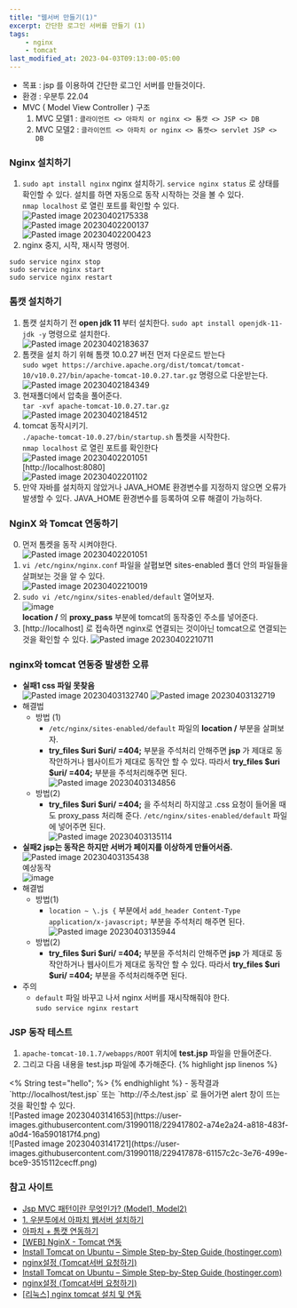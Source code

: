 ```yaml
---
title: "웹서버 만들기(1)"
excerpt: 간단한 로그인 서버를 만들기 (1)
tags:
    - nginx
    - tomcat
last_modified_at: 2023-04-03T09:13:00-05:00
---
```


- 목표 : jsp 를 이용하여 간단한 로그인 서버를 만들것이다.
- 환경 : 우분투 22.04
- MVC ( Model View Controller ) 구조
  1. MVC 모델1 : `클라이언트 <> 아파치 or nginx <> 톰캣 <> JSP <> DB`
  2. MVC 모델2 : `클라이언트 <> 아파치 or nginx <> 톰캣<> servlet JSP <> DB`

### Nginx 설치하기
1. `sudo apt install nginx` nginx 설치하기. `service nginx status` 로 상태를 확인할 수 있다. 설치를 하면 자동으로 동작 시작하는 것을 볼 수 있다.\
`nmap localhost` 로 열린 포트를 확인할 수 있다.\
![Pasted image 20230402175338](https://user-images.githubusercontent.com/31990118/229353386-8d671b2d-95d6-4c01-a269-7d02c2752279.png)<br>
![Pasted image 20230402200137](https://user-images.githubusercontent.com/31990118/229353485-fb6c96ac-1084-4585-b6cc-fdd632238fd1.png)<br>
![Pasted image 20230402200423](https://user-images.githubusercontent.com/31990118/229353524-cd57db39-a86d-4b74-a57b-20c3600ad975.png)
2. nginx 중지, 시작, 재시작 명령어.
```
sudo service nginx stop
sudo service nginx start
sudo service nginx restart
```

### 톰캣 설치하기
1. 톰캣 설치하기 전 **open jdk 11** 부터 설치한다.
`sudo apt install openjdk-11-jdk -y` 명령으로 설치한다.<br>
![Pasted image 20230402183637](https://user-images.githubusercontent.com/31990118/229353590-76b89577-653b-459c-81dd-258ab4478117.png)
2. 톰캣을 설치 하기 위해 톰캣 10.0.27 버전 먼저 다운로드 받는다<br>
`sudo wget https://archive.apache.org/dist/tomcat/tomcat-10/v10.0.27/bin/apache-tomcat-10.0.27.tar.gz` 명령으로 다운받는다.<br>
![Pasted image 20230402184349](https://user-images.githubusercontent.com/31990118/229353620-1052c81f-b6fc-4a5d-911b-5474c68b8c42.png)
3. 현재폴더에서 압축을 풀어준다.<br>
`tar -xvf apache-tomcat-10.0.27.tar.gz`
![Pasted image 20230402184512](https://user-images.githubusercontent.com/31990118/229353642-2e0e235a-4ac4-413d-89c9-38143fb04057.png)
4. tomcat 동작시키기.<br>
`./apache-tomcat-10.0.27/bin/startup.sh`  톰켓을 시작한다.<br>
`nmap localhost` 로 열린 포트를 확인한다<br>
![Pasted image 20230402201051](https://user-images.githubusercontent.com/31990118/229353662-5fa96c01-9997-478a-9ce9-d5f8d79d5621.png)<br>
[http://localhost:8080]<br>
![Pasted image 20230402201102](https://user-images.githubusercontent.com/31990118/229353695-a5d58aeb-ec1f-49a3-8eeb-32a360e1d54e.png)
5. 만약 자바를 설치하지 않았거나 JAVA_HOME 환경변수를 지정하지 않으면 오류가 발생할 수 있다. JAVA_HOME 환경변수를 등록하여 오류 해결이 가능하다.


### NginX 와 Tomcat 연동하기
0. 먼저 톰켓을 동작 시켜야한다.<br>
![Pasted image 20230402201051](https://user-images.githubusercontent.com/31990118/229353781-1628dd20-3a10-4b94-8887-2c1b979ee9a7.png)
1. `vi /etc/nginx/nginx.conf` 파일을 살폅보면  sites-enabled 폴더 안의 파일들을 살펴보는 것을 알 수 있다.<br>
![Pasted image 20230402210019](https://user-images.githubusercontent.com/31990118/229353926-9b507926-9f5d-473d-ab29-0799a6397947.png)
2. `sudo vi /etc/nginx/sites-enabled/default` 열어보자.<br>
![image](https://user-images.githubusercontent.com/31990118/229410744-73a7dfc8-86e8-498d-9daf-df2f8f1c7bb7.png)<br>
**location /** 의 **proxy_pass** 부분에 tomcat의 동작중인 주소를 넣어준다.
3. [http://localhost] 로 접속하면 nginx로 연결되는 것이아닌 tomcat으로 연결되는것을 확인할 수 있다.
![Pasted image 20230402210711](https://user-images.githubusercontent.com/31990118/229354036-affbd17e-02f9-4e49-85f5-bd2f5809c239.png)

### nginx와 tomcat 연동중 발생한 오류

- **실패1 css 파일 못찾음** <br>
![Pasted image 20230403132740](https://user-images.githubusercontent.com/31990118/229415729-79a7ef72-b801-49a3-83f2-84afb7b1c755.png)
![Pasted image 20230403132719](https://user-images.githubusercontent.com/31990118/229415824-3200151f-5f51-4ea1-8e9d-bee2e9079f8b.png)
- 해결법
	- 방법 (1) 
		- `/etc/nginx/sites-enabled/default` 파일의 **location /** 부분을 살펴보자.
		- **try_files $uri $uri/ =404;** 부분을 주석처리 안해주면 **jsp** 가 제대로 동작안하거나 웹사이트가 제대로 동작안 할 수 있다. 따라서 **try_files $uri $uri/ =404;**  부분을 주석처리해주면 된다.<br>![Pasted image 20230403134856](https://user-images.githubusercontent.com/31990118/229415970-22abbd83-7558-496f-be5b-82830905b8f9.png)
	 - 방법(2)
		- **try_files $uri $uri/ =404;** 을 주석처리 하지않고 .css 요청이 들어올 때도 proxy_pass 처리해 준다. `/etc/nginx/sites-enabled/default` 파일에 넣어주면 된다.<br>![Pasted image 20230403135114](https://user-images.githubusercontent.com/31990118/229416083-d35558ad-6d55-438f-8fef-d03b8a3a5cf7.png)
- **실패2 jsp는 동작은 하지만 서버가 페이지를 이상하게 만들어서줌.**
![Pasted image 20230403135438](https://user-images.githubusercontent.com/31990118/229416212-618480f1-fb39-418d-abb1-437ccd4cbee4.png)<br>예상동작<br>![image](https://user-images.githubusercontent.com/31990118/229416494-f48f6664-16c2-4f1b-a82c-f4594d7b7a2c.png)
-   해결법
	- 방법(1)
		- `location ~ \.js {` 부분에서 `add_header Content-Type application/x-javascript;` 부분을 주석처리 해주면 된다.<br>![Pasted image 20230403135944](https://user-images.githubusercontent.com/31990118/229416362-acd08166-018e-4ac8-99a6-dc07c4e4d408.png)
	- 방법(2)
		- **try_files $uri $uri/ =404;** 부분을 주석처리 안해주면 **jsp** 가 제대로 동작안하거나 웹사이트가 제대로 동작안 할 수 있다. 따라서 **try_files $uri $uri/ =404;**  부분을 주석처리해주면 된다.<br>
- 주의
  - `default` 파일 바꾸고 나서 nginx 서버를 재시작해줘야 한다.<br>`sudo service nginx restart`

### JSP 동작 테스트
1. `apache-tomcat-10.1.7/webapps/ROOT` 위치에 **test.jsp** 파일을 만들어준다.
2. 그리고 다음 내용을 test.jsp 파일에 추가해준다.
  {% highlight jsp linenos %}
  <html>
  <% String test="hello"; %>
  <script>
          alert('<%=test%>');
  </script>
  </html>
  {% endhighlight %}
- 동작결과<br> `http://localhost/test.jsp` 또는 `http://주소/test.jsp` 로 들어가면 alert 창이 뜨는 것을 확인할 수 있다.<br>![Pasted image 20230403141653](https://user-images.githubusercontent.com/31990118/229417802-a74e2a24-a818-483f-a0d4-16a5901817f4.png)
<br>![Pasted image 20230403141721](https://user-images.githubusercontent.com/31990118/229417878-61157c2c-3e76-499e-bce9-3515112cecff.png)


### 참고 사이트
- [Jsp MVC 패턴이란 무엇인가? (Model1, Model2)](https://coding-factory.tistory.com/69)
- [1. 우분투에서 아파치 웹서버 설치하기](https://seonghyuk.tistory.com/41)
- [아파치 + 톰캣 연동하기](https://doqtqu.tistory.com/103)
- [[WEB] NginX - Tomcat 연동](https://haengsin.tistory.com/114?category=900169)
- [Install Tomcat on Ubuntu – Simple Step-by-Step Guide (hostinger.com)](https://www.hostinger.com/tutorials/how-to-install-tomcat-on-ubuntu/)
- [nginx설정 (Tomcat서버 요청하기) ](https://m.blog.naver.com/PostView.naver?isHttpsRedirect=true&blogId=heaves1&logNo=221092915484)
- [Install Tomcat on Ubuntu – Simple Step-by-Step Guide (hostinger.com)](https://www.hostinger.com/tutorials/how-to-install-tomcat-on-ubuntu/)
- [nginx설정 (Tomcat서버 요청하기) ](https://m.blog.naver.com/PostView.naver?isHttpsRedirect=true&blogId=heaves1&logNo=221092915484)
- [[리눅스] nginx tomcat 설치 및 연동](https://sangchul.kr/entry/%EB%A6%AC%EB%88%85%EC%8A%A4-nginx-tomcat-install)